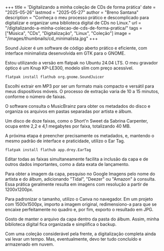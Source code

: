 +++
title = 'Digitalizando a minha coleção de CDs de forma prática'
date = "2025-05-26"
lastmod = "2025-05-27"
author = "Breno Santana"
description = "Conheça o meu processo prático e descomplicado para digitalizar e organizar uma biblioteca digital de CDs no Linux."
url = "/digitalizando-a-minha-colecao-de-cds-de-forma-pratica/"
tags = ["Música", "CDs", "Digitalização", "Linux", "Coleção"]
image = "/images/thumbnails/cd_minimalista.jpg"
+++

Sound Juicer é um software de código aberto prático e eficiente, com interface minimalista desenvolvida em GTK para o GNOME.

Estou utilizando a versão em flatpak no Ubuntu 24.04 LTS. O meu gravador óptico é um Knup KP-LE300, modelo slim com preço acessível.

```flatpak install flathub org.gnome.SoundJuicer```

Escolhi extrair em MP3 por ser um formato mais compacto e versátil para meus dispositivos móveis. O processo de extração varia de 10 a 15 minutos, conforme o número de faixas.

O software consulta o MusicBrainz para obter os metadados do disco e organiza os arquivos em pastas separadas por artista e álbum.

Um disco de doze faixas, como o Short'n Sweet da Sabrina Carpenter, ocupa entre 2,2 e 4,1 megabytes por faixa, totalizando 40 MB.

A próxima etapa é preencher precisamente os metadados, e, mantendo o mesmo padrão de interface e praticidade, utilizo o Ear Tag.

```flatpak install flathub app.drey.EarTag```

Editar todas as faixas simultaneamente facilita a inclusão da capa e de outros dados importantes, como a data exata de lançamento.

Para obter a imagem da capa, pesquiso no Google Imagens pelo nome do artista e do álbum, adicionando "Tidal", "Deezer" ou "Amazon" à consulta. Essa prática geralmente resulta em imagens com resolução a partir de 1200x1200px.

Para padronizar o tamanho, utilizo o Canva no navegador. Em um projeto com 1500x1500px, importo a imagem original, redimensiono-a para que se encaixe perfeitamente no quadro e, por fim, exporto o resultado em JPG.

Gosto de manter o arquivo da capa dentro da pasta do álbum. Assim, minha biblioteca digital fica organizada e simplifica o backup.

Com uma coleção considerável pela frente, a digitalização completa ainda vai levar um tempo. Mas, eventualmente, devo ter tudo concluído e armazenado em nuvem.